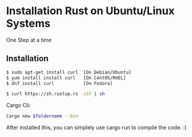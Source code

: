 # Installation Rust on Ubuntu/Linux Systems

One Step at a time

## Installation

```bash
$ sudo apt-get install curl  [On Debian/Ubuntu]
$ yum install install curl   [On CentOS/RHEL]
$ dnf install curl           [On Fedora]
```

```bash
$ curl https://sh.rustup.rs -sSf | sh
```

Cargo Cli:
```bash
Cargo new $foldername --bin
```
After installed this, you can simplely use cargo run to compile the code. :)



